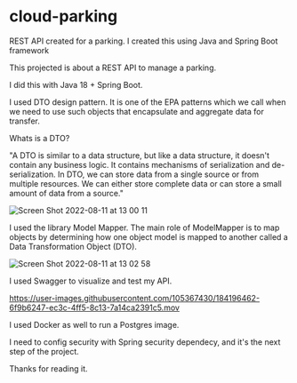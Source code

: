 # cloud-parking
REST API created for a parking. I created this using Java and Spring Boot framework

This projected is about a REST API to manage a parking. 

I did this with Java 18 + Spring Boot.

I used DTO design pattern. It is one of the EPA patterns which we call when we need to use such objects that encapsulate and aggregate data for transfer.

Whats is a DTO?

"A DTO is similar to a data structure, but like a data structure, it doesn't contain any business logic. It contains mechanisms of serialization and de-serialization. In DTO, we can store data from a single source or from multiple resources. We can either store complete data or can store a small amount of data from a source." 

![Screen Shot 2022-08-11 at 13 00 11](https://user-images.githubusercontent.com/105367430/184177676-f2eafd66-c16f-42f4-8fe2-8193a51253ed.png)

I used the library Model Mapper. The main role of ModelMapper is to map objects by determining how one object model is mapped to another called a Data Transformation Object (DTO).

![Screen Shot 2022-08-11 at 13 02 58](https://user-images.githubusercontent.com/105367430/184178247-1d50443e-b03a-4eee-8b08-8480caeaadfd.png)

I used Swagger to visualize and test my API.



https://user-images.githubusercontent.com/105367430/184196462-6f9b6247-ec3c-4ff5-8c13-7a14ca2391c5.mov

I used Docker as well to run a Postgres image.

I need to config security with Spring security dependecy, and it's the next step of the project.

Thanks for reading it.








